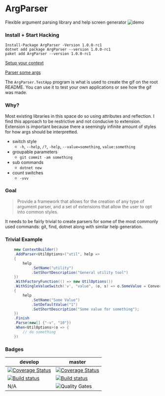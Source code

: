 # ArgParser
Flexible argument parsing library and help screen generator
![demo](https://i.imgur.com/NgWFpfS.gif "Mock program example")

### Install + Start Hacking
    Install-Package ArgParser -Version 1.0.0-rc1
    dotnet add package ArgParser --version 1.0.0-rc1
    paket add ArgParser --version 1.0.0-rc1

[Setup your context](https://github.com/tysmithnet/arg-parser/blob/master/ArgParser/ArgParser.Testing.Common/DefaultBuilder.cs)

[Parser some args](https://github.com/tysmithnet/arg-parser/blob/master/ArgParser/ArgParser.TestApp/Program.cs)

The `ArgParser.TestApp` program is what is used to create the gif on the root README. You can use it to test your own applications or see how the gif was made.

### Why?
Most existing libraries in this space do so using attributes and reflection. I find this approach to be restrictive and not conducive to extension. Extension is important because there a seemingly infinite amount of styles for how args should be interpretted.
 - switch style
   - `-h`, `--help`, `/?`, `-help`, `--value=something`, `value:something`
 - groupable parameters
   - `git commit -am something`
 - sub commands
   - `dotnet new`
 - count switches
   - `-vvv`

### Goal
> Provide a framework that allows for the creation of any type of argument parser, and a set of extensions that allow the user to opt into common styles.

It needs to be fairly trivial to create parsers for some of the most commonly used commands: git, find, dotnet along with similar help generation.

### Trivial Example
``` C#
    new ContextBuilder()
    .AddParser<UtilOptions>("util", help =>
    {
        help
            .SetName("utility")
            .SetShortDescription("General utility tool")
    })
    .WithFactoryFunction(() => new UtilOptions())
    .WithSingleValueSwitch('v', "value", (o, s) => o.SomeValue = Convert.ToInt32(s), help =>
    {
        help
            .SetName("Some Value")
            .SetDefaultValue("1")
            .SetShortDescription("Some value for something");
    })
    .Finish
    .Parse(new[] {"-v", "10"})
    .When<UtilOptions>(o => {
        // do something
    })
```

### Badges
|develop|master|
|-|-|
|[![Coverage Status](https://coveralls.io/repos/github/tysmithnet/arg-parser/badge.svg?branch=develop)](https://coveralls.io/github/tysmithnet/arg-parser?branch=develop)|[![Coverage Status](https://coveralls.io/repos/github/tysmithnet/arg-parser/badge.svg?branch=master)](https://coveralls.io/github/tysmithnet/arg-parser?branch=master)|
|[![Build status](https://ci.appveyor.com/api/projects/status/wu5c3q2lphnv45k2/branch/master?svg=true)](https://ci.appveyor.com/project/tysmithnet/arg-parser/branch/develop)|[![Build status](https://ci.appveyor.com/api/projects/status/wu5c3q2lphnv45k2/branch/develop?svg=true)](https://ci.appveyor.com/project/tysmithnet/arg-parser/branch/master)|
|N/A|![Quality Gates](https://sonarcloud.io/api/project_badges/measure?project=tysmithnet_arg-parser&metric=alert_status)|
